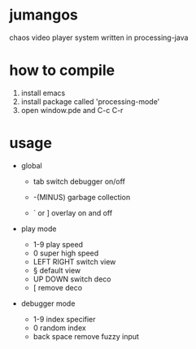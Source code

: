 # jumangos

chaos video player system written in processing-java

# how to compile

1. install emacs
2. install package called 'processing-mode'
3. open window.pde and C-c C-r

# usage

- global

  - tab
    switch debugger on/off

  - -(MINUS)
    garbage collection
	
  - ` or ]
    overlay on and off

- play mode

  - 1-9
    play speed
  - 0
    super high speed
  - LEFT RIGHT
    switch view
  - §
    default view
  - UP DOWN
    switch deco
  - [
    remove deco

- debugger mode
  - 1-9
    index specifier
  - 0
    random index
  - back space
    remove fuzzy input
